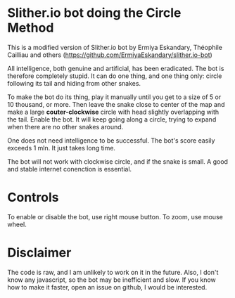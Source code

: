 # Slither.io bot doing the Circle Method

This is a modified version of Slither.io bot by
Ermiya Eskandary, Théophile Cailliau and others
(https://github.com/ErmiyaEskandary/slither.io-bot)

All intelligence, both genuine and artificial, has been eradicated. The bot is
therefore completely stupid. It can do one thing, and one thing only:
circle following its tail and hiding from other snakes.

To make the bot do its thing, play it manually until you get
to a size of 5 or 10 thousand, or more. Then leave the snake close to center of the map
and make a large **couter-clockwise** circle with head slightly overlapping with the tail.
Enable the bot. It will keep going along a circle, trying to expand when there are no
other snakes around.

One does not need intelligence to be successful. The bot's score easily exceeds 1 mln.
It just takes long time.

The bot will not work with clockwise circle, and if the snake is small. A good and
stable internet conenction is essential.

# Controls

To enable or disable the bot, use right mouse button. To zoom, use mouse wheel.

# Disclaimer

The code is raw, and I am unlikely to work on it in the future. Also, I don't know
any javascript, so the bot may be inefficient and slow. If you know how to make
it faster, open an issue on github, I would be interested.
